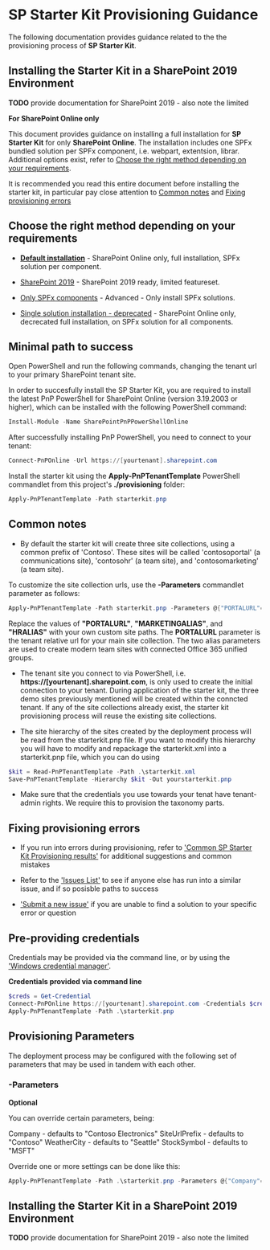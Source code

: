 # SP Starter Kit Provisioning Guidance

The following documentation provides guidance related to the the provisioning process of **SP Starter Kit**.

## Installing the Starter Kit in a SharePoint 2019 Environment

**TODO** provide documentation for SharePoint 2019 - also note the limited 

**For SharePoint Online only**

This document provides guidance on installing a full installation for **SP Starter Kit** for only **SharePoint Online**. The installation includes one SPFx bundled solution per SPFx component, i.e. webpart, extentsion, librar. Additional options exist, refer to [Choose the right method depending on your requirements](#choose-the-right-method-depending-on-your-requirements).

It is recommended you read this entire document before installing the starter kit, in particular pay close attention to [Common notes](#common-notes) and [Fixing provisioning errors](#fixing-provisioning-errors)

## Choose the right method depending on your requirements

- **[Default installation](#minimal-path-to-success)** - SharePoint Online only, full installation, SPFx solution per component.

- [SharePoint 2019](../readme-sp2019.md) - SharePoint 2019 ready, limited featureset.

- [Only SPFx components](../readme-spfx-only.md) - Advanced - Only install SPFx solutions.

- [Single solution installation - deprecated](../readme-single-solution.md) - SharePoint Online only, decrecated full installation, on SPFx solution for all components.

## Minimal path to success

Open PowerShell and run the following commands, changing the tenant url to your primary SharePoint tenant site.

In order to succesfully install the SP Starter Kit, you are required to install the latest PnP PowerShell for SharePoint Online (version 3.19.2003 or higher), which can be installed with the following PowerShell command:

```powershell
Install-Module -Name SharePointPnPPowerShellOnline
```

After successfully installing PnP PowerShell, you need to connect to your tenant:

```powershell
Connect-PnPOnline -Url https://[yourtenant].sharepoint.com
```

Install the starter kit using the **Apply-PnPTenantTemplate** PowerShell commandlet from this project's **./provisioning** folder:

```powershell
Apply-PnPTenantTemplate -Path starterkit.pnp
```

## Common notes

- By default the starter kit will create three site collections, using a common prefix of 'Contoso'. These sites will be called 'contosoportal' (a communications site), 'contosohr' (a team site), and 'contosomarketing' (a team site). 

 To customize the site collection urls, use the **-Parameters** commandlet parameter as follows:

```powershell
Apply-PnPTenantTemplate -Path starterkit.pnp -Parameters @{"PORTALURL"="/sites/contosoportal"; "MARKETINGALIAS"="contosomarketing"; "HRALIAS"="contosohr" }
```

 Replace the values of **"PORTALURL"**, **"MARKETINGALIAS"**, and **"HRALIAS"** with your own custom site paths. The **PORTALURL** parameter is the tenant relative url for your main site collection. The two alias parameters are used to create modern team sites with connected Office 365 unified groups.

- The tenant site you connect to via PowerShell, i.e. **https://[yourtenant].sharepoint.com**, is only used to create the initial connection to your tenant. During application of the starter kit, the three demo sites previously mentioned will be created within the conncted tenant. If any of the site collections already exist, the starter kit provisioning process will reuse the existing site collections.

- The site hierarchy of the sites created by the deployment process will be read from the starterkit.pnp file. If you want to modify this hierarchy you will have to modify and repackage the starterkit.xml into a starterkit.pnp file, which you can do using

```powershell
$kit = Read-PnPTenantTemplate -Path .\starterkit.xml
Save-PnPTenantTemplate -Hierarchy $kit -Out yourstarterkit.pnp
```

- Make sure that the credentials you use towards your tenat have tenant-admin rights. We require this to provision the taxonomy parts.

## Fixing provisioning errors

- If you run into errors during provisioning, refer to ['Common SP Starter Kit Provisioning results'](../documentation/common-provision-results.md) for additional suggestions and common mistakes

- Refer to the ['Issues List'](https://github.com/SharePoint/sp-starter-kit/issues) to see if anyone else has run into a similar issue, and if so posisble paths to success

- ['Submit a new issue'](https://github.com/SharePoint/sp-starter-kit/issues) if you are unable to find a solution to your specific error or question

## Pre-providing credentials

Credentials may be provided via the command line, or by using the ['Windows credential manager'](https://www.youtube.com/watch?v=w7NJ_qTK1l8).

**Credentials provided via command line**

```powershell
$creds = Get-Credential
Connect-PnPOnline https://[yourtenant].sharepoint.com -Credentials $creds
Apply-PnPTenantTemplate -Path .\starterkit.pnp
```

## Provisioning Parameters

The deployment process may be configured with the following set of parameters that may be used in tandem with each other.

### -Parameters ###

**Optional**

You can override certain parameters, being:

Company - defaults to "Contoso Electronics"
SiteUrlPrefix - defaults to "Contoso"
WeatherCity - defaults to "Seattle"
StockSymbol - defaults to "MSFT"

Override one or more settings can be done like this:

```powershell
Apply-PnPTenantTemplate -Path .\starterkit.pnp -Parameters @{"Company"="Your Company Name";"SiteUrlPrefix"="YourCompany";"WeatherCity"="Stockholm"}
```

## Installing the Starter Kit in a SharePoint 2019 Environment

**TODO** provide documentation for SharePoint 2019 - also note the limited 